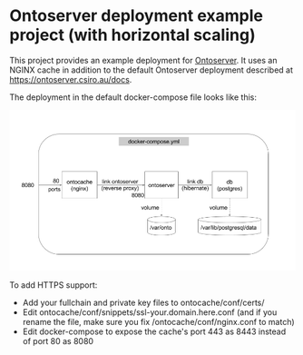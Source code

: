 # Ontoserver deployment example project (with horizontal scaling)

This project provides an example deployment for [Ontoserver](https://ontoserver.csiro.au). It uses an NGINX cache in addition to the default Ontoserver deployment described at https://ontoserver.csiro.au/docs.

The deployment in the default docker-compose file looks like this:

![Ontoserver deployment diagram](deployment.png)

To add HTTPS support:
 * Add your fullchain and private key files to ontocache/conf/certs/
 * Edit ontocache/conf/snippets/ssl-your.domain.here.conf (and if you rename the file, make sure you fix /ontocache/conf/nginx.conf to match)
 * Edit docker-compose to expose the cache's port 443 as 8443 instead of port 80 as 8080
